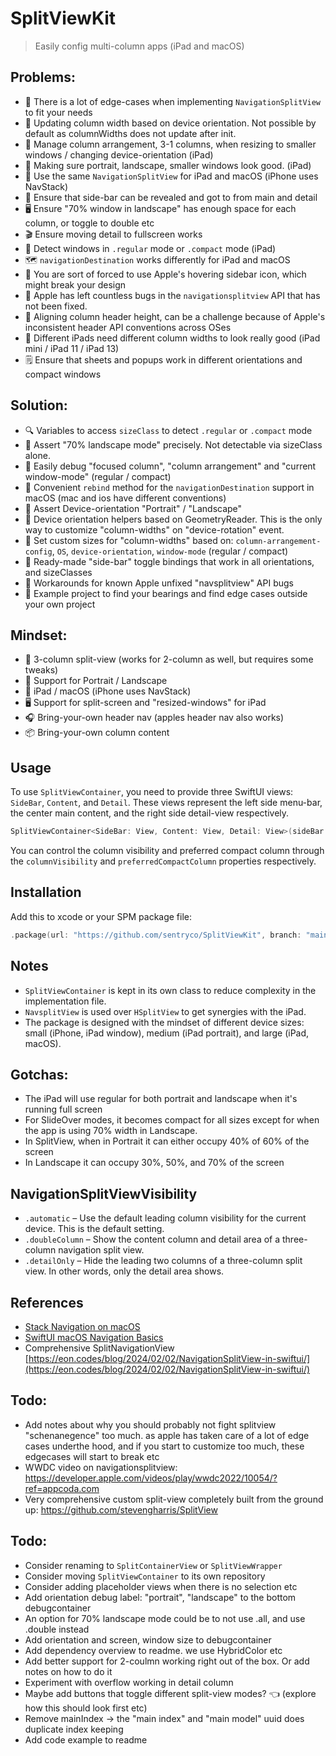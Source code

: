 # SplitViewKit

> Easily config multi-column apps (iPad and macOS)

## Problems:

- 🧩 There is a lot of edge-cases when implementing `NavigationSplitView` to fit your needs
- 🔄 Updating column width based on device orientation. Not possible by default as columnWidths does not update after init.
- 📐 Manage column arrangement, 3-1 columns, when resizing to smaller windows / changing device-orientation (iPad)
- 👀 Making sure portrait, landscape, smaller windows look good. (iPad)
- 📱 Use the same `NavigationSplitView` for iPad and macOS (iPhone uses NavStack)
- 🚪 Ensure that side-bar can be revealed and got to from main and detail 
- 🖥️ Ensure "70% window in landscape" has enough space for each column, or toggle to double etc
- 🎬 Ensure moving detail to fullscreen works 
- 📏 Detect windows in `.regular` mode or `.compact` mode (iPad)
- 🗺️ `navigationDestination` works differently for iPad and macOS 
- 🍎 You are sort of forced to use Apple's hovering sidebar icon, which might break your design
- 🐞 Apple has left countless bugs in the `navigationsplitview` API that has not been fixed. 
- 📏 Aligning column header height, can be a challenge because of Apple's inconsistent header API conventions across OSes
- 📱 Different iPads need different column widths to look really good  (iPad mini / iPad 11 / iPad 13) 
- 🗒️ Ensure that sheets and popups work in different orientations and compact windows

## Solution:

- 🔍 Variables to access `sizeClass` to detect `.regular` or `.compact` mode
- 📏 Assert "70% landscape mode" precisely. Not detectable via sizeClass alone.
- 🐞 Easily debug "focused column", "column arrangement" and "current window-mode" (regular / compact)
- 🔁 Convenient `rebind` method for the `navigationDestination` support in macOS (mac and ios have different conventions)
- 🔄 Assert Device-orientation "Portrait" / "Landscape" 
- 📐 Device orientation helpers based on GeometryReader. This is the only way to customize "column-widths" on "device-rotation" event.
- 📏 Set custom sizes for "column-widths" based on: `column-arrangement-config`, `OS`, `device-orientation`, `window-mode` (regular / compact)
- 🚪 Ready-made "side-bar" toggle bindings that work in all orientations, and sizeClasses
- 🐜 Workarounds for known Apple unfixed "navsplitview" API bugs
- 📖 Example project to find your bearings and find edge cases outside your own project

## Mindset:

- 📏 3-column split-view (works for 2-column as well, but requires some tweaks)
- 🔄 Support for Portrait / Landscape
- 📱 iPad / macOS (iPhone uses NavStack)
- 🖥️ Support for split-screen and "resized-windows" for iPad
- 🎧 Bring-your-own header nav (apples header nav also works)
- 📦 Bring-your-own column content

## Usage

To use `SplitViewContainer`, you need to provide three SwiftUI views: `SideBar`, `Content`, and `Detail`. These views represent the left side menu-bar, the center main content, and the right side detail-view respectively.

```swift
SplitViewContainer<SideBar: View, Content: View, Detail: View>(sideBar: SideBar, content: Content, detail: Detail)
```

You can control the column visibility and preferred compact column through the `columnVisibility` and `preferredCompactColumn` properties respectively.

## Installation

Add this to xcode or your SPM package file:

```swift
.package(url: "https://github.com/sentryco/SplitViewKit", branch: "main")
```

## Notes

- `SplitViewContainer` is kept in its own class to reduce complexity in the implementation file.
- `NavsplitView` is used over `HSplitView` to get synergies with the iPad.
- The package is designed with the mindset of different device sizes: small (iPhone, iPad window), medium (iPad portrait), and large (iPad, macOS).

## Gotchas:

- The iPad will use regular for both portrait and landscape when it's running full screen
- For SlideOver modes, it becomes compact for all sizes except for when the app is using 70% width in Landscape.
- In SplitView, when in Portrait it can either occupy 40% of 60% of the screen
- In Landscape it can occupy 30%, 50%, and 70% of the screen

## NavigationSplitViewVisibility

- `.automatic` – Use the default leading column visibility for the current device. This is the default setting.
- `.doubleColumn` – Show the content column and detail area of a three-column navigation split view.
- `.detailOnly` – Hide the leading two columns of a three-column split view. In other words, only the detail area shows.

## References

- [Stack Navigation on macOS](https://betterprogramming.pub/stack-navigation-on-macos-41a40d8ec3a4)
- [SwiftUI macOS Navigation Basics](https://www.kiloloco.com/articles/019-swiftui-macos-navigation-basics/)
- Comprehensive SplitNavigationView [https://eon.codes/blog/2024/02/02/NavigationSplitView-in-swiftui/](https://eon.codes/blog/2024/02/02/NavigationSplitView-in-swiftui/) 
## Todo: 
- Add notes about why you should probably not fight splitview "schenanegence" too much. as apple has taken care of a lot of edge cases underthe hood, and if you start to customize too much, these edgecases will start to break etc
- WWDC video on navigationsplitview: https://developer.apple.com/videos/play/wwdc2022/10054/?ref=appcoda.com
- Very comprehensive custom split-view completely built from the ground up: https://github.com/stevengharris/SplitView

## Todo:

- Consider renaming to `SplitContainerView` or `SplitViewWrapper`
- Consider moving `SplitViewContainer` to its own repository
- Consider adding placeholder views when there is no selection etc
- Add orientation debug label: "portrait", "landscape" to the bottom debugcontainer
- An option for 70% landscape mode could be to not use .all, and use .double instead
- Add orientation and screen, window size to debugcontainer
- Add dependency overview to readme. we use HybridColor etc
- Add better support for 2-coulmn working right out of the box. Or add notes on how to do it
- Experiment with overflow working in detail column
- Maybe add buttons that toggle different split-view modes? 👈 (explore how this should look first etc)
- Remove mainIndex -> the "main index" and "main model" uuid does duplicate index keeping
- Add code example to readme